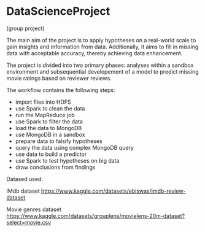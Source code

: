 # DataScienceProject
(group project)


The main aim of the project is to apply hypotheses on a real-world scale to gain insights and information from data. Additionally, it aims to fill in missing data with acceptable accuracy, thereby achieving data enhancement.

The project is divided into two primary phases: analyses within a sandbox environment and subsequential developement of a model to predict missing movie ratings based on reviewer reviews.

The workflow contains the following steps:
- import files into HDFS
- use Spark to clean the data
- run the MapReduce job
- use Spark to filter the data
- load the data to MongoDB
- use MongoDB in a sandbox
- prepare data to falsify hypotheses
- query the data using complex MongoDB query
- use data to build a predictor
- use Spark to test hypotheses on big data
- draw conclusions from findings

Datased used:

IMdb dataset
https://www.kaggle.com/datasets/ebiswas/imdb-review-dataset

Movie genres dataset
https://www.kaggle.com/datasets/grouplens/movielens-20m-dataset?select=movie.csv 
